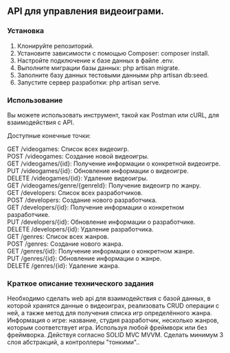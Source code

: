 
## API для управления видеоиграми.

### Установка 
1. Клонируйте репозиторий.
2. Установите зависимости с помощью Composer: composer install.
3. Настройте подключение к базе данных в файле .env.
4. Выполните миграции базы данных: php artisan migrate.
5. Заполните базу данных тестовыми данными php artisan db:seed.
6. Запустите сервер разработки: php artisan serve.

### Использование
Вы можете использовать инструмент, такой как Postman или cURL, для взаимодействия с API. 

Доступные конечные точки:

GET /videogames: Список всех видеоигр. <br>
POST /videogames: Создание новой видеоигры.<br>
GET /videogames/{id}: Получение информации о конкретной видеоигре.<br>
PUT /videogames/{id}: Обновление информации о видеоигре.<br>
DELETE /videogames/{id}: Удаление видеоигры.<br>
GET /videogames/genre/{genreId}: Получение видеоигр по жанру.<br>
GET /developers: Список всех разработчиков.<br>
POST /developers: Создание нового разработчика.<br>
GET /developers/{id}: Получение информации о конкретном разработчике.<br>
PUT /developers/{id}: Обновление информации о разработчике.<br>
DELETE /developers/{id}: Удаление разработчика.<br>
GET /genres: Список всех жанров.<br>
POST /genres: Создание нового жанра.<br>
GET /genres/{id}: Получение информации о конкретном жанре.<br>
PUT /genres/{id}: Обновление информации о жанре.<br>
DELETE /genres/{id}: Удаление жанра.


### Краткое описание технического задания

Необходимо сделать web api для взаимодействия с базой данных, в которой хранятся данные о видеоиграх, реализовать CRUD операции с ней, а также метод для получения списка игр определённого жанра.
Информация о игре: название, студия разработчик, несколько жанров, которым соответствует игра.
Используя любой фреймворк или без фреймворка.
Действуя согласно SOLID MVC MVVM.
Сделать минимум 3 слоя абстракций, а контроллеры "тонкими"..
